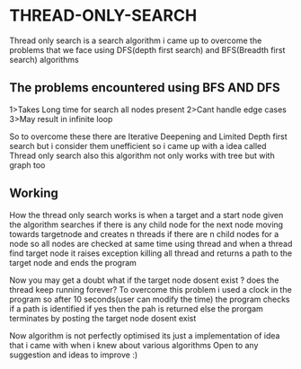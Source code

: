 # THREAD-ONLY-SEARCH
Thread only search is a search algorithm i came up to overcome the problems that we face using DFS(depth first search) and BFS(Breadth first search) algorithms

## The problems encountered using BFS AND DFS
1>Takes Long time for search all nodes present
2>Cant handle edge cases
3>May result in infinite loop

So to overcome these there are Iterative Deepening and Limited Depth first search but i consider them unefficient so i came up with a idea called Thread only search
also this algorithm not only works with tree but with graph too

## Working
How the thread only search works is when a target and a start node given the algorithm searches if there is any child node for the next node moving towards targetnode and creates n threads if there are n child nodes for a node
so all nodes are checked at same time using thread and when a thread find target node it raises exception killing all thread and returns a path to the target node and ends the program

Now you may get a doubt what if the target node dosent exist ? does the thread keep running forever?
To overcome this problem i used a clock in the program so after 10 seconds(user can modify the time) the program checks if a path is identified if yes then the pah is returned else the prorgam terminates by posting the target node dosent exist

Now algorithm is not perfectly optimised its just a implementation of idea that i came with when i knew about various algorithms
Open to any suggestion and ideas to improve :)
